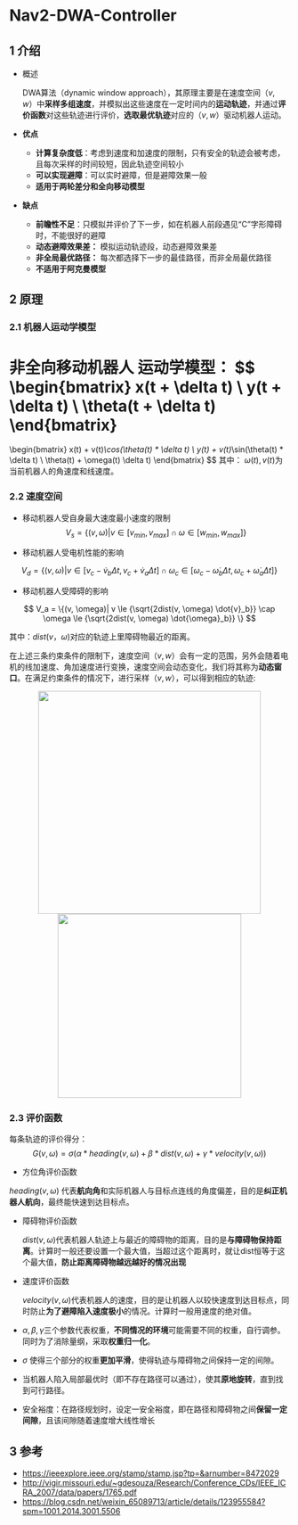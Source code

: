 # Nav2-DWA-Controller



## 1 介绍

* 概述

  DWA算法（dynamic window approach），其原理主要是在速度空间$（v,w）$中**采样多组速度**，并模拟出这些速度在一定时间内的**运动轨迹**，并通过**评价函数**对这些轨迹进行评价，**选取最优轨迹**对应的$（v,w）$驱动机器人运动。

* **优点**
  - **计算复杂度低**：考虑到速度和加速度的限制，只有安全的轨迹会被考虑，且每次采样的时间较短，因此轨迹空间较小
  - **可以实现避障**：可以实时避障，但是避障效果一般
  - **适用于两轮差分和全向移动模型**

* **缺点**
  - **前瞻性不足**：只模拟并评价了下一步，如在机器人前段遇见“C”字形障碍时，不能很好的避障
  - **动态避障效果差：** 模拟运动轨迹段，动态避障效果差
  - **非全局最优路径：** 每次都选择下一步的最佳路径，而非全局最优路径
  - **不适用于阿克曼模型**

## 2 原理

### 2.1 **机器人运动学模型**

非全向移动机器人 运动学模型：
$$
\begin{bmatrix}
	x(t + \delta t) \\
	y(t + \delta t) \\
	\theta(t + \delta t)
\end{bmatrix}
=
\begin{bmatrix}
	x(t) + v(t)*\cos(\theta(t) * \delta t) \\
	y(t) + v(t)*\sin(\theta(t) * \delta t) \\
	\theta(t) + \omega(t) \delta t)
\end{bmatrix}
$$
  其中： $\omega(t), v(t)$为当前机器人的角速度和线速度。

### 2.2 速度空间

* 移动机器人受自身最大速度最小速度的限制
  $$
  V_s = \{(v, \omega)| v \in [v_{min}, v_{max}] \cap \omega \in [w_{min}, w_{max}] \}
  $$

* 移动机器人受电机性能的影响

$$
V_d = \{(v, \omega)| v \in [v_c - \dot{v}_b \Delta t, v_c + \dot{v}_a \Delta t] \cap
	\omega_c \in [\omega_c - \dot{\omega}_b \Delta t, \omega_c + \dot{\omega}_a \Delta t ] \}
$$

* 移动机器人受障碍的影响

$$
V_a = \{(v, \omega)| v \le {\sqrt{2dist(v, \omega) \dot{v}_b}} \cap
	\omega  \le {\sqrt{2dist(v, \omega) \dot{\omega}_b}} \}
$$

其中：$dist(v，\omega)$对应的轨迹上里障碍物最近的距离。

在上述三条约束条件的限制下，速度空间$（v,w）$会有一定的范围，另外会随着电机的线加速度、角加速度进行变换，速度空间会动态变化，我们将其称为**动态窗口**。在满足约束条件的情况下，进行采样$（v,w）$，可以得到相应的轨迹:

<center class="half"> 
    <img src="./../../_static/navigation/DWA2.png" width="400"/> 
    <img src="./../../_static/navigation/DWA.png" width="330"/>
</center>

### 2.3 评价函数

 每条轨迹的评价得分：
$$
G(v, \omega) = \sigma(\alpha * heading(v, \omega) + \beta * dist(v, \omega) + \gamma * velocity(v, \omega))
$$

*  方位角评价函数

  $heading(v, \omega)$ 代表**航向角**和实际机器人与目标点连线的角度偏差，目的是**纠正机器人航向**，最终能快速到达目标点。

* 障碍物评价函数

  $dist(v, \omega)$代表机器人轨迹上与最近的障碍物的距离，目的是**与障碍物保持距离**。计算时一般还要设置一个最大值，当超过这个距离时，就让dist恒等于这个最大值，**防止距离障碍物越远越好的情况出现**

* 速度评价函数

  $velocity(v, \omega)$代表机器人的速度，目的是让机器人以较快速度到达目标点，同时防止**为了避障陷入速度极小**的情况。计算时一般用速度的绝对值。

* $\alpha, \beta, \gamma$三个参数代表权重，**不同情况的环境**可能需要不同的权重，自行调参。同时为了消除量纲，采取**权重归一化**。

* $\sigma$ 使得三个部分的权重**更加平滑**，使得轨迹与障碍物之间保持一定的间隙。
* 当机器人陷入局部最优时（即不存在路径可以通过），使其**原地旋转**，直到找到可行路径。
* 安全裕度：在路径规划时，设定一安全裕度，即在路径和障碍物之间**保留一定间隙**，且该间隙随着速度增大线性增长

## 3 参考

* https://ieeexplore.ieee.org/stamp/stamp.jsp?tp=&arnumber=8472029
* http://vigir.missouri.edu/~gdesouza/Research/Conference_CDs/IEEE_ICRA_2007/data/papers/1765.pdf
* https://blog.csdn.net/weixin_65089713/article/details/123955584?spm=1001.2014.3001.5506